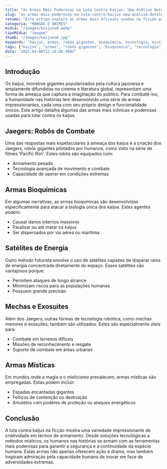 ```yaml
---
title: "As Armas Mais Poderosas na Luta Contra Kaijus: Uma Análise Detalhada"
slug: "as-armas-mais-poderosas-na-luta-contra-kaijus-uma-analise-detalhada"
resumo: "Este artigo explora as armas mais eficazes usadas na ficção para combater os gigantes e temíveis kaijus. Desde robôs gigantes a armas bioquímicas, descubra como a humanidade se defende dessas ameaças monstruosas nas telas e páginas dos livros."
categoria: "MANGÁS E ANIMES"
midia: "/images/kaijuno8.webp"
tipoMidia: "imagem"
thumb: "/images/kaijuno8.jpg"
keywords: "kaijus, armas, robôs gigantes, bioquímica, tecnologia, misticismo, ficção, cinema"
tags: ["kaijus", "armas", "robôs gigantes", "bioquímica", "tecnologia", "misticismo", "ficção", "cinema"]
data: "2025-04-08T22:18:08.990Z"
---
```


## Introdução
Os kaijus, monstros gigantes popularizados pela cultura japonesa e amplamente difundidos no cinema e literatura global, representam uma forma de ameaça que captura a imaginação do público. Para combatê-los, a humanidade nas histórias tem desenvolvido uma série de armas impressionantes, cada uma com seu próprio design e funcionalidade únicos. Este artigo detalha algumas das armas mais icônicas e poderosas usadas para lutar contra os kaijus.

## Jaegers: Robôs de Combate
Uma das respostas mais espetaculares à ameaça dos kaijus é a criação dos Jaegers, robôs gigantes pilotados por humanos, como visto na série de filmes 'Pacific Rim'. Estes robôs são equipados com:
- Armamento pesado
- Tecnologia avançada de movimento e combate
- Capacidade de operar em condições extremas

## Armas Bioquímicas
Em algumas narrativas, as armas bioquímicas são desenvolvidas especificamente para atacar a biologia única dos kaijus. Estes agentes podem:
- Causar danos internos massivos
- Paralisar ou até matar os kaijus
- Ser dispersados por via aérea ou marítima

## Satélites de Energia
Outro método futurista envolve o uso de satélites capazes de disparar raios de energia concentrada diretamente do espaço. Esses satélites são vantajosos porque:
- Permitem ataques de longo alcance
- Minimizam riscos para as populações humanas
- Possuem grande precisão

## Mechas e Exosuites
Além dos Jaegers, outras formas de tecnologia robótica, como mechas menores e exosuites, também são utilizados. Estes são especialmente úteis para:
- Combate em terrenos difíceis
- Missões de reconhecimento e resgate
- Suporte de combate em áreas urbanas

## Armas Místicas
Em mundos onde a magia e o misticismo prevalecem, armas místicas são empregadas. Estas podem incluir:
- Espadas encantadas gigantes
- Feitiços de contenção ou destruição
- Amuletos com poderes de proteção ou ataques energéticos

## Conclusão
A luta contra kaijus na ficção mostra uma variedade impressionante de criatividade em termos de armamento. Desde soluções tecnológicas a métodos místicos, os humanos nas histórias se armam com as ferramentas mais poderosas para garantir a segurança e a continuidade da espécie humana. Estas armas não apenas oferecem ação e drama, mas também inspiram admiração pela capacidade humana de inovar em face de adversidades extremas.
